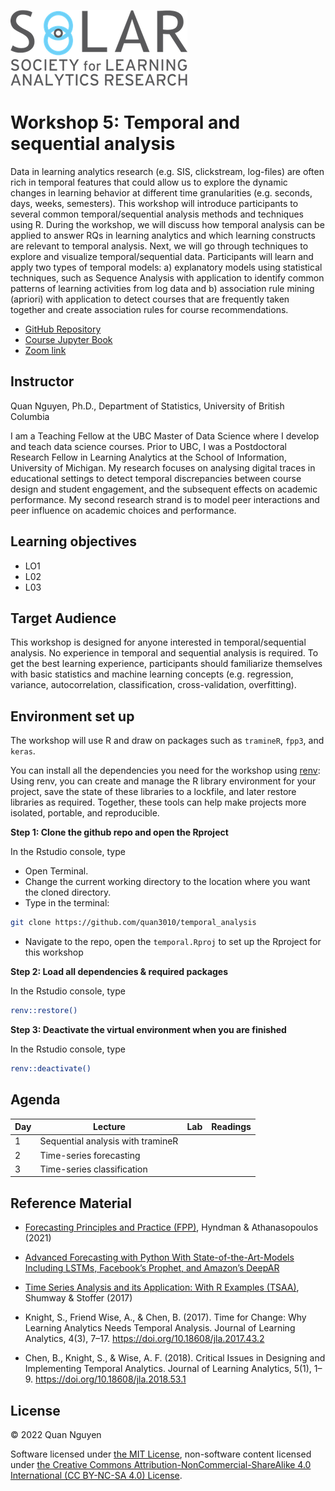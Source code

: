 ![](img/solar_logo.png)

# Workshop 5: Temporal and sequential analysis  
Data in learning analytics research (e.g. SIS, clickstream, log-files) are often rich in temporal features that could allow us to explore the dynamic changes in learning behavior at different time granularities (e.g. seconds, days, weeks, semesters). This workshop will introduce participants to several common temporal/sequential analysis methods and techniques using R. During the workshop, we will discuss how temporal analysis can be applied to answer RQs in learning analytics and which learning constructs are relevant to temporal analysis. Next, we will go through techniques to explore and visualize temporal/sequential data. Participants will learn and apply two types of temporal models: a) explanatory models using statistical techniques, such as Sequence Analysis with application to identify common patterns of learning activities from log data and b) association rule mining (apriori) with application to detect courses that are frequently taken together and create association rules for course recommendations. 

- [GitHub Repository](https://github.com/quan3010/temporal_analysis)
- [Course Jupyter Book](https://quan3010.github.io/temporal_analysis/README.html)
- [Zoom link](https://google.com)

## Instructor
Quan Nguyen, Ph.D., Department of Statistics, University of British Columbia

I am a Teaching Fellow at the UBC Master of Data Science where I develop and teach data science courses. Prior to UBC, I was a Postdoctoral Research Fellow in Learning Analytics at the School of Information, University of Michigan. My research focuses on analysing digital traces in educational settings to detect temporal discrepancies between course design and student engagement, and the subsequent effects on academic performance. My second research strand is to model peer interactions and peer influence on academic choices and performance. 

## Learning objectives
- LO1
- L02
- L03

## Target Audience

This workshop is designed for anyone interested in temporal/sequential analysis. No experience in temporal and sequential analysis is required. To get the best learning experience, participants should familiarize themselves with basic statistics and machine learning concepts (e.g. regression, variance, autocorrelation, classification, cross-validation, overfitting).  


## Environment set up 
The workshop will use R and draw on packages such as `tramineR`, `fpp3`, and `keras`. 

You can install all the dependencies you need for the workshop using [renv](https://rstudio.github.io/renv/articles/renv.html):
Using renv, you can create and manage the R library environment for your project, save the state of these libraries to a lockfile, and later restore libraries as required. Together, these tools can help make projects more isolated, portable, and reproducible.

**Step 1: Clone the github repo and open the Rproject**

In the Rstudio console, type

* Open Terminal.
* Change the current working directory to the location where you want the cloned directory.
* Type in the terminal: 
```sh
git clone https://github.com/quan3010/temporal_analysis
```
* Navigate to the repo, open the `temporal.Rproj` to set up the Rproject for this workshop

**Step 2: Load all dependencies & required packages**

In the Rstudio console, type
```sh
renv::restore()
```

**Step 3: Deactivate the virtual environment when you are finished**

In the Rstudio console, type
```sh
renv::deactivate()
```

## Agenda

| Day | Lecture                           | Lab | Readings |
|-----|-----------------------------------|-----|----------|
| 1   | Sequential analysis with tramineR |     |          |
| 2   | Time-series forecasting           |     |          |
| 3   | Time-series classification        |     |          |


## Reference Material
* [Forecasting Principles and Practice (FPP)](https://otexts.com/fpp3/), Hyndman & Athanasopoulos (2021)

* [Advanced Forecasting with Python With State-of-the-Art-Models Including LSTMs, Facebook’s Prophet, and Amazon’s DeepAR](https://link.springer.com/book/10.1007/978-1-4842-7150-6)

* [Time Series Analysis and its Application: With R Examples (TSAA)](https://www.stat.pitt.edu/stoffer/tsa4/), Shumway & Stoffer (2017)

* Knight, S., Friend Wise, A., & Chen, B. (2017). Time for Change: Why Learning Analytics Needs Temporal Analysis. Journal of Learning Analytics, 4(3), 7–17.
https://doi.org/10.18608/jla.2017.43.2

* Chen, B., Knight, S., & Wise, A. F. (2018). Critical Issues in Designing and Implementing Temporal Analytics. Journal of Learning Analytics, 5(1), 1–9. https://doi.org/10.18608/jla.2018.53.1

## License
© 2022 Quan Nguyen

Software licensed under [the MIT License](https://spdx.org/licenses/MIT.html), non-software content licensed under [the Creative Commons Attribution-NonCommercial-ShareAlike 4.0 International (CC BY-NC-SA 4.0) License](https://creativecommons.org/licenses/by-nc-sa/4.0/).